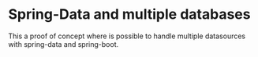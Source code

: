 # Spring-Data and multiple databases
This a proof of concept where is possible to handle multiple datasources with spring-data and spring-boot.
